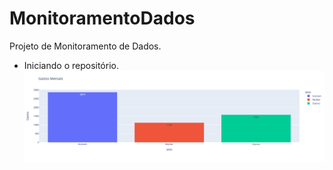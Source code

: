# MonitoramentoDados
 Projeto de Monitoramento de Dados.


 * Iniciando o repositório.
![Dashboard de Gastos por sexo](image.png)